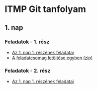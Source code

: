 # ITMP Git tanfolyam

## 1. nap

### Feladatok - 1. rész
    
- [Az 1. nap 1. részének feladatai](1_resz/versek-01.pdf)
- [A feladatcsomag letöltése egyben (zip)](1_resz/versek-01.zip)

### Feladatok - 2. rész
    
- [Az 1. nap 1. részének feladatai](2_resz/versek-02.pdf)